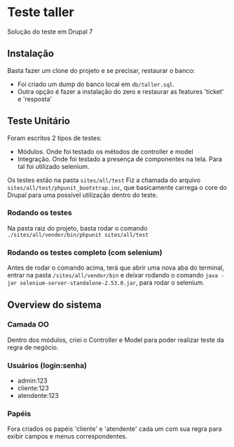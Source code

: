 # Teste taller 
Solução do teste em Drupal 7


## Instalação
Basta fazer um clone do projeto e se precisar, restaurar o banco: 
- Foi criado um dump do banco local em `db/taller.sql`.
- Outra opção é fazer a instalação do zero e restaurar as features 'ticket' e 'resposta'


## Teste Unitário
Foram escritos 2 tipos de testes:
 - Módulos. Onde foi testado os métodos de controller e model
 - Integração. Onde foi testado a presença de componentes na tela. Para tal foi utilizado selenium.

Os testes estão na pasta `sites/all/test`
Fiz a chamada do arquivo `sites/all/test/phpunit_bootstrap.inc`, que basicamente carrega o core do Drupal para uma possível utilização dentro do teste.
 
### Rodando os testes
Na pasta raiz do projeto, basta rodar o comando `./sites/all/vendor/bin/phpunit sites/all/test`

### Rodando os testes completo (com selenium)
Antes de rodar o comando acima, terá que abrir uma nova aba do terminal, 
entrar na pasta `/sites/all/vendor/bin` e deixar rodando o comando `java -jar selenium-server-standalone-2.53.0.jar`, 
para rodar o selenium.


## Overview do sistema

### Camada OO
Dentro dos módulos, criei o Controller e Model para poder realizar teste da regra de negócio.

### Usuários (login:senha)
- admin:123
- cliente:123
- atendente:123

### Papéis
Fora criados os papéis 'cliente' e 'atendente' cada um com sua regra para exibir campos e menus correspondentes.

